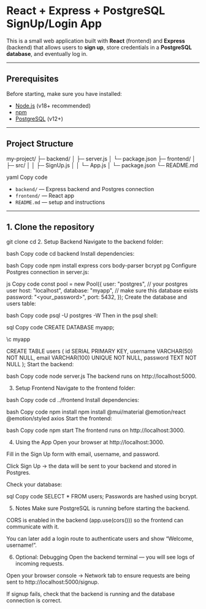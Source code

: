 # React + Express + PostgreSQL SignUp/Login App

This is a small web application built with **React** (frontend) and **Express** (backend) that allows users to **sign up**, store credentials in a **PostgreSQL database**, and eventually log in.

---

## Prerequisites

Before starting, make sure you have installed:

- [Node.js](https://nodejs.org/en/) (v18+ recommended)
- [npm](https://www.npmjs.com/)
- [PostgreSQL](https://www.postgresql.org/) (v12+)

---

## Project Structure

my-project/
├─ backend/
│ ├─ server.js
│ └─ package.json
├─ frontend/
│ ├─ src/
│ │ ├─ SignUp.js
│ │ └─ App.js
│ └─ package.json
└─ README.md

yaml
Copy code

- `backend/` — Express backend and Postgres connection
- `frontend/` — React app
- `README.md` — setup and instructions

---

## 1. Clone the repository

git clone <your-repo-url>
cd <your-project-folder>
2. Setup Backend
Navigate to the backend folder:

bash
Copy code
cd backend
Install dependencies:

bash
Copy code
npm install express cors body-parser bcrypt pg
Configure Postgres connection in server.js:

js
Copy code
const pool = new Pool({
  user: "postgres",         // your postgres user
  host: "localhost",
  database: "myapp",        // make sure this database exists
  password: "<your_password>",
  port: 5432,
});
Create the database and users table:

bash
Copy code
psql -U postgres -W
Then in the psql shell:

sql
Copy code
CREATE DATABASE myapp;

\c myapp

CREATE TABLE users (
  id SERIAL PRIMARY KEY,
  username VARCHAR(50) NOT NULL,
  email VARCHAR(100) UNIQUE NOT NULL,
  password TEXT NOT NULL
);
Start the backend:

bash
Copy code
node server.js
The backend runs on http://localhost:5000.

3. Setup Frontend
Navigate to the frontend folder:

bash
Copy code
cd ../frontend
Install dependencies:

bash
Copy code
npm install
npm install @mui/material @emotion/react @emotion/styled axios
Start the frontend:

bash
Copy code
npm start
The frontend runs on http://localhost:3000.

4. Using the App
Open your browser at http://localhost:3000.

Fill in the Sign Up form with email, username, and password.

Click Sign Up → the data will be sent to your backend and stored in Postgres.

Check your database:

sql
Copy code
SELECT * FROM users;
Passwords are hashed using bcrypt.

5. Notes
Make sure PostgreSQL is running before starting the backend.

CORS is enabled in the backend (app.use(cors())) so the frontend can communicate with it.

You can later add a login route to authenticate users and show “Welcome, username!”.

6. Optional: Debugging
Open the backend terminal — you will see logs of incoming requests.

Open your browser console → Network tab to ensure requests are being sent to http://localhost:5000/signup.

If signup fails, check that the backend is running and the database connection is correct.